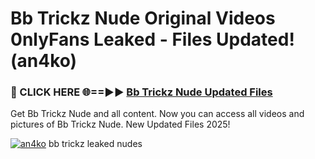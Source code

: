 # Bb Trickz Nude Original Videos 0nlyFans Leaked - Files Updated! (an4ko)

<h3>🔴 CLICK HERE 🌐==►► <a href="https://tinyurl.com/5h6xmrr3" rel="nofollow">Bb Trickz Nude Updated Files</a></h3>

Get Bb Trickz Nude and all content. Now you can access all videos and pictures of Bb Trickz Nude. New Updated Files 2025!

[![an4ko](https://i.imgur.com/KVD873Z.gif)](https://tinyurl.com/5h6xmrr3)
bb trickz leaked nudes